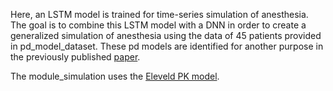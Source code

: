 Here, an LSTM model is trained for time-series simulation of anesthesia. The goal is to combine this LSTM model with a DNN in order to create a generalized simulation of anesthesia using the data of 45 patients provided in pd_model_dataset. These pd models are identified for another purpose in the previously published [paper](10.1007/s10877-023-01083-5).

The module_simulation uses the [Eleveld PK model](10.1016/j.bja.2018.01.018).